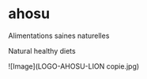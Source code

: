 # ahosu
Alimentations saines naturelles 

Natural healthy diets

![Image](LOGO-AHOSU-LION copie.jpg)
